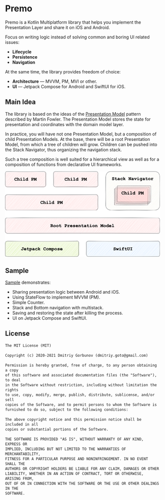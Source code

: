 # Premo

Premo is a Kotlin Multiplatform library that helps you implement the Presentation Layer and share it on iOS and Android. 

Focus on writing logic instead of solving common and boring UI related issues:
- **Lifecycle**
- **Persistence**
- **Navigation**

At the same time, the library provides freedom of choice:
- **Architecture** — MVVM, PM, MVI or other.
- **UI** — Jetpack Compose for Android and SwiftUI for iOS.

## Main Idea

The library is based on the ideas of the [Presentation Model](https://martinfowler.com/eaaDev/PresentationModel.html) pattern described by Martin Fowler.
The Presentation Model stores the state for presentation and coordinates with the domain model layer.

In practice, you will have not one Presentation Model, but a composition of child Presentation Models.
At the base, there will be a root Presentation Model, from which a tree of children will grow.
Children can be pushed into the Stack Navigator, thus organizing the navigation stack.

Such a tree composition is well suited for a hierarchical view as well as for a composition of functions from declarative UI frameworks.

<img src="/docs/images/premo_diagram.png">

## Sample

[Sample](https://github.com/dmdevgo/Premo/tree/master/sample) demonstrates:
- Sharing presentation logic between Android and iOS.
- Using StateFlow to implement MVVM (PM).
- Simple Counter.
- Stack and Bottom navigation with multistack.
- Saving and restoring the state after killing the process.
- UI on Jetpack Compose and SwiftUI.

## License

```
The MIT License (MIT)

Copyright (c) 2020-2021 Dmitriy Gorbunov (dmitriy.goto@gmail.com)

Permission is hereby granted, free of charge, to any person obtaining a copy
of this software and associated documentation files (the "Software"), to deal
in the Software without restriction, including without limitation the rights
to use, copy, modify, merge, publish, distribute, sublicense, and/or sell
copies of the Software, and to permit persons to whom the Software is
furnished to do so, subject to the following conditions:

The above copyright notice and this permission notice shall be included in all
copies or substantial portions of the Software.

THE SOFTWARE IS PROVIDED "AS IS", WITHOUT WARRANTY OF ANY KIND, EXPRESS OR
IMPLIED, INCLUDING BUT NOT LIMITED TO THE WARRANTIES OF MERCHANTABILITY,
FITNESS FOR A PARTICULAR PURPOSE AND NONINFRINGEMENT. IN NO EVENT SHALL THE
AUTHORS OR COPYRIGHT HOLDERS BE LIABLE FOR ANY CLAIM, DAMAGES OR OTHER
LIABILITY, WHETHER IN AN ACTION OF CONTRACT, TORT OR OTHERWISE, ARISING FROM,
OUT OF OR IN CONNECTION WITH THE SOFTWARE OR THE USE OR OTHER DEALINGS IN THE
SOFTWARE.
```
